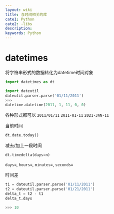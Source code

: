 ```yaml
---
layout: wiki
title: 与时间相关的库
cate1: Python
cate2: -libs
description: 
keywords: Python
---
```


# datetimes
将字符串形式的数据转化为datetime时间对象
```py
import datetimes as dt
```

```py
import dateutil
dateutil.parser.parse('01/11/2011')
>>>
datetime.datetime(2011, 1, 11, 0, 0)
```
各种形式都可以 `2011/01/11` `2011-01-11` `2021-JAN-11`

当前时间
```py
dt.date.today()
```

减去/加上一段时间
```py
dt.timedelta(days=n)
```
`days=`, `hours=`, `minutes=`, `seconds=`

时间差
```py
t1 = dateutil.parser.parse('01/11/2011')
t2 = dateutil.parser.parse('01/21/2011')
delta_t = t2 - t1
delta_t.days

>>> 10
```
